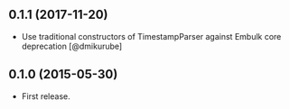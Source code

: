 0.1.1 (2017-11-20)
------------------
* Use traditional constructors of TimestampParser against Embulk core deprecation [@dmikurube]

0.1.0 (2015-05-30)
------------------
* First release.
